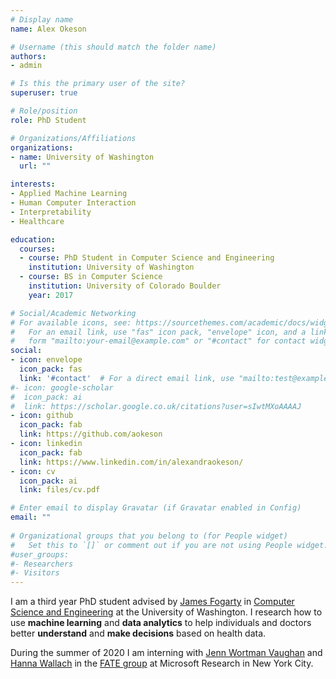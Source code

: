 ```yaml
---
# Display name
name: Alex Okeson

# Username (this should match the folder name)
authors:
- admin

# Is this the primary user of the site?
superuser: true

# Role/position
role: PhD Student 

# Organizations/Affiliations
organizations:
- name: University of Washington
  url: ""

interests:
- Applied Machine Learning
- Human Computer Interaction
- Interpretability
- Healthcare

education:
  courses:
  - course: PhD Student in Computer Science and Engineering
    institution: University of Washington
  - course: BS in Computer Science
    institution: University of Colorado Boulder
    year: 2017

# Social/Academic Networking
# For available icons, see: https://sourcethemes.com/academic/docs/widgets/#icons
#   For an email link, use "fas" icon pack, "envelope" icon, and a link in the
#   form "mailto:your-email@example.com" or "#contact" for contact widget.
social:
- icon: envelope
  icon_pack: fas
  link: '#contact'  # For a direct email link, use "mailto:test@example.org".
#- icon: google-scholar
#  icon_pack: ai
#  link: https://scholar.google.co.uk/citations?user=sIwtMXoAAAAJ
- icon: github
  icon_pack: fab
  link: https://github.com/aokeson
- icon: linkedin
  icon_pack: fab
  link: https://www.linkedin.com/in/alexandraokeson/
- icon: cv
  icon_pack: ai
  link: files/cv.pdf

# Enter email to display Gravatar (if Gravatar enabled in Config)
email: ""
  
# Organizational groups that you belong to (for People widget)
#   Set this to `[]` or comment out if you are not using People widget.  
#user_groups:
#- Researchers
#- Visitors
---
```


I am a third year PhD student advised by [James Fogarty](https://homes.cs.washington.edu/~jfogarty/) in [Computer Science and Engineering](https://www.cs.washington.edu/) at the University of Washington. I research how to use **machine learning** and **data analytics** to help individuals and doctors better **understand** and **make decisions** based on health data.

During the summer of 2020 I am interning with [Jenn Wortman Vaughan](http://www.jennwv.com/) and [Hanna Wallach](http://dirichlet.net/) in the [FATE group](https://www.microsoft.com/en-us/research/theme/fate/) at Microsoft Research in New York City.



